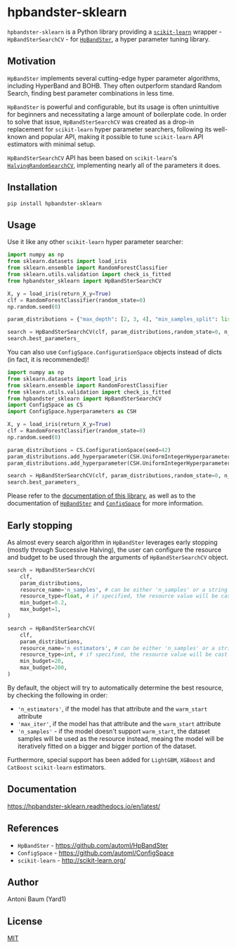 # hpbandster-sklearn

`hpbandster-sklearn` is a Python library providing a [`scikit-learn`](http://scikit-learn.org/) wrapper - `HpBandSterSearchCV` - for [`HpBandSter`](https://github.com/automl/HpBandSter), a hyper parameter tuning library.

## Motivation

`HpBandSter` implements several cutting-edge hyper parameter algorithms, including HyperBand and BOHB. They often outperform standard Random Search, finding best parameter combinations in less time.

`HpBandSter` is powerful and configurable, but its usage is often unintuitive for beginners and necessitating a large amount of boilerplate code. In order to solve that issue, `HpBandSterSearchCV` was created as a drop-in replacement for `scikit-learn` hyper parameter searchers, following its well-known and popular API, making it possible to tune `scikit-learn` API estimators with minimal setup.

`HpBandSterSearchCV` API has been based on `scikit-learn`'s [`HalvingRandomSearchCV`](https://scikit-learn.org/dev/modules/generated/sklearn.model_selection.HalvingRandomSearchCV.html), implementing nearly all of the parameters it does.

## Installation

```
pip install hpbandster-sklearn
```

## Usage

Use it like any other `scikit-learn` hyper parameter searcher:

```python
import numpy as np
from sklearn.datasets import load_iris
from sklearn.ensemble import RandomForestClassifier
from sklearn.utils.validation import check_is_fitted
from hpbandster_sklearn import HpBandSterSearchCV

X, y = load_iris(return_X_y=True)
clf = RandomForestClassifier(random_state=0)
np.random.seed(0)

param_distributions = {"max_depth": [2, 3, 4], "min_samples_split": list(range(2, 12))}

search = HpBandSterSearchCV(clf, param_distributions,random_state=0, n_jobs=1, n_iter=10, verbose=1).fit(X, y)
search.best_parameters_
```

You can also use `ConfigSpace.ConfigurationSpace` objects instead of dicts (in fact, it is recommended)!

```python
import numpy as np
from sklearn.datasets import load_iris
from sklearn.ensemble import RandomForestClassifier
from sklearn.utils.validation import check_is_fitted
from hpbandster_sklearn import HpBandSterSearchCV
import ConfigSpace as CS
import ConfigSpace.hyperparameters as CSH

X, y = load_iris(return_X_y=True)
clf = RandomForestClassifier(random_state=0)
np.random.seed(0)

param_distributions = CS.ConfigurationSpace(seed=42)
param_distributions.add_hyperparameter(CSH.UniformIntegerHyperparameter("min_samples_split", 2, 11))
param_distributions.add_hyperparameter(CSH.UniformIntegerHyperparameter("max_depth", 2, 4))

search = HpBandSterSearchCV(clf, param_distributions,random_state=0, n_jobs=1, n_iter=10, verbose=1).fit(X, y)
search.best_parameters_
```

Please refer to the [documentation of this library](https://hpbandster-sklearn.readthedocs.io/en/latest/), as well as to the documentation of [`HpBandSter`](https://automl.github.io/HpBandSter/build/html/index.html) and [`ConfigSpace`](https://automl.github.io/ConfigSpace/master/index.html) for more information.

## Early stopping

As almost every search algorithm in `HpBandSter` leverages early stopping (mostly through Successive Halving), the user can configure the resource and budget to be used through the arguments of `HpBandSterSearchCV` object.

```python
search = HpBandSterSearchCV(
    clf,
    param_distributions,
    resource_name='n_samples', # can be either 'n_samples' or a string corresponding to an estimator attribute, eg. 'n_estimators' for an ensemble
    resource_type=float, # if specified, the resource value will be cast to that type before being passed to the estimator, otherwise it will be derived automatically
    min_budget=0.2,
    max_budget=1,
)

search = HpBandSterSearchCV(
    clf,
    param_distributions,
    resource_name='n_estimators', # can be either 'n_samples' or a string corresponding to an estimator attribute, eg. 'n_estimators' for an ensemble
    resource_type=int, # if specified, the resource value will be cast to that type before being passed to the estimator, otherwise it will be derived automatically
    min_budget=20,
    max_budget=200,
)
```

By default, the object will try to automatically determine the best resource, by checking the following in order:

- `'n_estimators'`, if the model has that attribute and the `warm_start` attribute
- `'max_iter'`, if the model has that attribute and the `warm_start` attribute
- `'n_samples'` - if the model doesn't support `warm_start`, the dataset samples will be used as the resource instead, meaing the model will be iteratively fitted on a bigger and bigger portion of the dataset.

Furthermore, special support has been added for `LightGBM`, `XGBoost` and `CatBoost` `scikit-learn` estimators.

## Documentation

https://hpbandster-sklearn.readthedocs.io/en/latest/

## References

- `HpBandSter` - https://github.com/automl/HpBandSter
- `ConfigSpace` - https://github.com/automl/ConfigSpace
- `scikit-learn` - http://scikit-learn.org/

## Author

Antoni Baum (Yard1)

## License

[MIT](https://github.com/Yard1/hpbandster-sklearn/blob/master/LICENSE)